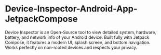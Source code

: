 # Device-Inspector-Android-App-JetpackCompose
Device Inspector is an Open-Source tool to view detailed system, hardware, battery, and network info of your Android device. Built fully with Jetpack Compose, it features a modern UI, splash screen, and bottom navigation. Works perfectly on non-rooted devices and respects your privacy.
